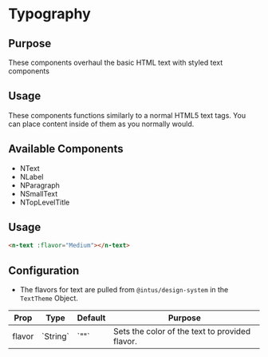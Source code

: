 # Typography


## Purpose

These components overhaul the basic HTML text with styled text components

## Usage

These components functions similarly to a normal HTML5 text tags. You can place content inside of them as you normally would.


## Available Components
- NText
- NLabel
- NParagraph
- NSmallText
- NTopLevelTitle

## Usage

```html
<n-text :flavor="Medium"></n-text>
```

## Configuration

- The flavors for text are pulled from `@intus/design-system` in the `TextTheme` Object.

<table>
    <thead>
        <tr>
            <th>Prop</th>
            <th>Type</th>
            <th>Default</th>
            <th>Purpose</th>
        </tr>
    </thead>
    <tbody>    
        <tr>
            <td>flavor</td>
            <td>`String`</td>
            <td>`""`</td>
            <td>Sets the color of the text to provided flavor.</td>
        </tr>
    </tbody>
</table>